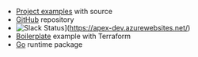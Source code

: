 

- [Project examples](_examples) with source
- [GitHub](https://github.com/apex/apex) repository
- ![Slack Status](https://apex-dev.azurewebsites.net/badge.svg)](https://apex-dev.azurewebsites.net/)
- [Boilerplate](https://github.com/apex/boilerplate) example with Terraform
- [Go](https://github.com/apex/go-apex) runtime package
